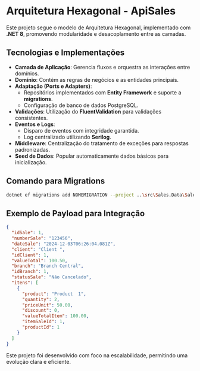 # Arquitetura Hexagonal - ApiSales

Este projeto segue o modelo de Arquitetura Hexagonal, implementado com **.NET 8**, promovendo modularidade e desacoplamento entre as camadas.

## Tecnologias e Implementações

- **Camada de Aplicação**: Gerencia fluxos e orquestra as interações entre domínios.
- **Domínio**: Contém as regras de negócios e as entidades principais.
- **Adaptação (Ports e Adapters)**:
  - Repositórios implementados com **Entity Framework** e suporte a **migrations**.
  - Configuração de banco de dados PostgreSQL.
- **Validações**: Utilização do **FluentValidation** para validações consistentes.
- **Eventos e Logs**:
  - Disparo de eventos com integridade garantida.
  - Log centralizado utilizando **Serilog**.
- **Middleware**: Centralização do tratamento de exceções para respostas padronizadas.
- **Seed de Dados**: Popular automaticamente dados básicos para inicialização.

## Comando para Migrations

```bash
dotnet ef migrations add NOMEMIGRATION --project ..\src\Sales.Data\Sales.Data.csproj --startup-project .\Sales.WebApi.csproj
```

## Exemplo de Payload para Integração

```json
{
  "idSale": 1,
  "numberSale": "123456",
  "dateSale": "2024-12-03T06:26:04.081Z",
  "client": "Client ",
  "idClient": 1,
  "valueTotal": 100.50,
  "branch": "Branch Central",
  "idBranch": 1,
  "statusSale": "Não Cancelado",
  "itens": [
    {
      "product": "Product  1",
      "quantity": 2,
      "priceUnit": 50.00,
      "discount": 0,
      "valueTotalItem": 100.00,
      "itemSaleId": 1,
      "productId": 1
    }
  ]
}
```

Este projeto foi desenvolvido com foco na escalabilidade, permitindo uma evolução clara e eficiente.